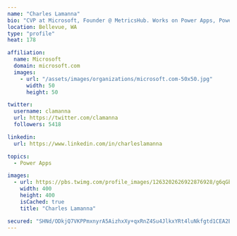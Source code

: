 ```yaml
---
name: "Charles Lamanna"
bio: "CVP at Microsoft, Founder @ MetricsHub. Works on Power Apps, Power Automate, Power Virtual Agent, Common Data Service and Dynamics 365."
location: Bellevue, WA
type: "profile"
heat: 178

affiliation:
  name: Microsoft
  domain: microsoft.com
  images:
    - url: "/assets/images/organizations/microsoft.com-50x50.jpg"
      width: 50
      height: 50

twitter:
  username: clamanna
  url: https://twitter.com/clamanna
  followers: 5418

linkedin:
  url: https://www.linkedin.com/in/charleslamanna

topics:
  - Power Apps

images:
  - url: https://pbs.twimg.com/profile_images/1263202626922876928/g6qGbHZ-_400x400.jpg
    width: 400
    height: 400
    isCached: true
    title: "Charles Lamanna"

secured: "SHNd/ODkjQ7VKPPmxnyrA5AizhxXy+qxRnZ4Su4JlkxYRt4luNkfgtd1CEA2Btr8wSjkm28bH/ZCTEfBs+4HqbPV5dgx8f+RQ8o68Prq38SSeQhbZk5tr/mLmuQHGKMYlbD3GtFae+9IDZy1AI6Wq4LsR7UA9D6v7XFqSWSHIFhGOzVU3xyyMOb+eGgtNhJU5LgGoXIauCVMkusSf95ZmiIMvci+4znCsET0diUAjRnCQXr6hFAAzpCnwd/5okTzq6Rc2JotTXfX5djiwNH3lVHDJALA+vaRoSktNn7pBCtkpuoVMZQ9dkltaycY7G6MDEuEpFbUXFpU3Pzj1Uc3X6YUY1mp/9FazkKUk8pmWRkODRq+vTx2G48yS4L3sVVGZibsXD7NSuuw6xKQ8B/CIbyFU/7iFoZoEN4Yz9M2gV0=;Ws2ebXUw9zzVMTaGj7MbSQ=="
---
```


